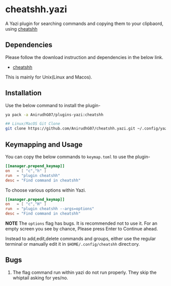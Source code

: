 # cheatshh.yazi

A Yazi plugin for searching commands and copying them to your clipbaord, using [cheatshh](https://github.com/AnirudhG07/cheatshh)

## Dependencies

Please follow the download instruction and dependencies in the below link.

- [cheatshh](https://github.com/AnirudhG07/cheatshh)

This is mainly for Unix(Linux and Macos).

## Installation

Use the below command to install the plugin-

```bash
ya pack -a AnirudhG07/plugins-yazi:cheatshh

## Linux/MacOS Git Clone
git clone https://github.com/AnirudhG07/cheatshh.yazi.git ~/.config/yazi/plugins/cheatshh.yazi
```

## Keymapping and Usage

You can copy the below commands to `keymap.toml` to use the plugin-

```toml
[[manager.prepend_keymap]]
on   = [ "c","h" ]
run  = "plugin cheatshh"
desc = "Find command in cheatshh"
```

To choose various options within Yazi.

```toml
[[manager.prepend_keymap]]
on   = [ "c","H" ]
run  = "plugin cheatshh --args=options"
desc = "Find command in cheatshh"
```

**NOTE**
The `options` flag has bugs. It is recommended not to use it. For an empty screen you see by chance, Please press Enter to Continue ahead.

Instead to add,edit,delete commands and groups, either use the regular terminal or manually edit it in `$HOME/.config/cheatshh` direct:ory.

## Bugs

1. The flag command run within yazi do not run properly. They skip the whiptail asking for yes/no.
